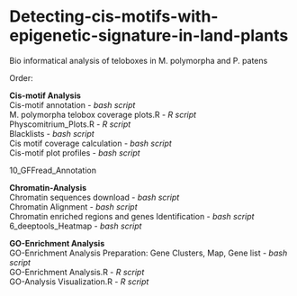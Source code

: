 # Detecting-cis-motifs-with-epigenetic-signature-in-land-plants
Bio informatical analysis of teloboxes in M. polymorpha and P. patens

Order:<br /> 

**Cis-motif Analysis**<br />
Cis-motif annotation - *bash script*<br />
M. polymorpha telobox coverage plots.R - *R script*<br />
Physcomitrium_Plots.R - *R script*<br />
Blacklists - *bash script*<br />
Cis motif coverage calculation - *bash script*<br />
Cis-motif plot profiles - *bash script*<br />

10_GFFread_Annotation<br />

**Chromatin-Analysis**<br />
Chromatin sequences download - *bash script*<br />
Chromatin Alignment - *bash script*<br />
Chromatin enriched regions and genes Identification - *bash script*<br />
6_deeptools_Heatmap - *bash script*

**GO-Enrichment Analysis**<br />
GO-Enrichment Analysis Preparation: Gene Clusters, Map, Gene list - *bash script* <br />
GO-Enrichment Analysis.R - *R script*<br />
GO-Analysis Visualization.R - *R script*<br />
